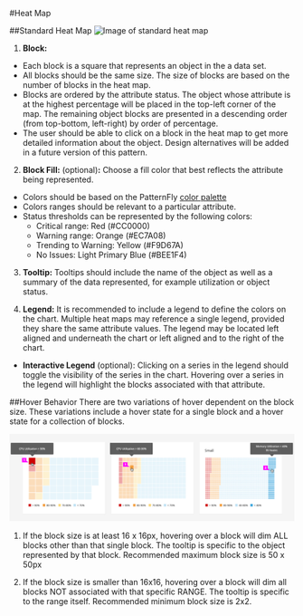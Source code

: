 #Heat Map

##Standard Heat Map
![Image of standard heat map](card1.png)

1. **Block:**
* Each block is a square that represents an object in the a data set.  
* All blocks should be the same size. The size of blocks are based on the number of blocks in the heat map.
* Blocks are ordered by the attribute status. The object whose attribute is at the highest percentage will be placed in the top-left corner of the map. The remaining object blocks are presented in a descending order (from top-bottom, left-right) by order of percentage.
* The user should be able to click on a block in the heat map to get more detailed information about the object.  Design alternatives will be added in a future version of this pattern.

2. **Block Fill:** (optional)**:** Choose a fill color that best reflects the attribute being represented.
* Colors should be based on the PatternFly [color palette](https://www.patternfly.org/styles/color-palette/)
* Colors ranges should be relevant to a particular attribute. 			
* Status thresholds can be represented by the following colors:			
  * Critical range: Red (#CC0000)		
  * Warning range: Orange (#EC7A08)		
  * Trending to Warning: Yellow (#F9D67A)			
  * No Issues: Light Primary Blue (#BEE1F4)

3. **Tooltip:** Tooltips should include the name of the object as well as a summary of the data represented, for example utilization or object status.

4. **Legend:** It is recommended to include a legend to define the colors on the chart. Multiple heat maps may reference a single legend, provided they share the same attribute values. The legend may be located left aligned and underneath the chart or left aligned and to the right of the chart.
  * **Interactive Legend** (optional): Clicking on a series in the legend should toggle the visibility of the series in the chart. Hovering over a series in the legend will highlight the blocks associated with that attribute.

##Hover Behavior
There are two variations of hover dependent on the block size. These variations include a hover state for a single block and a hover state for a collection of blocks.

![Image of heat map hover callout](heat-map-callout2.png)

1. If the block size is at least 16 x 16px, hovering over a block will dim ALL blocks other than that single block. The tooltip is specific to the object represented by that block. Recommended maximum block size is 50 x 50px

2. If the block size is smaller than 16x16, hovering over a block will dim all blocks NOT associated with that specific RANGE. The tooltip is specific to the range itself. Recommended minimum block size is 2x2.
